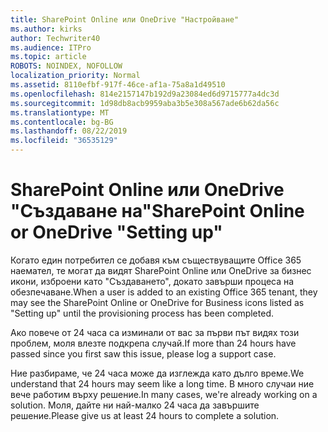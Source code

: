 ```yaml
---
title: SharePoint Online или OneDrive "Настройване"
ms.author: kirks
author: Techwriter40
ms.audience: ITPro
ms.topic: article
ROBOTS: NOINDEX, NOFOLLOW
localization_priority: Normal
ms.assetid: 8110efbf-917f-46ce-af1a-75a8a1d49510
ms.openlocfilehash: 814e2157147b192d9a23084ed6d9715777a4dc3d
ms.sourcegitcommit: 1d98db8acb9959aba3b5e308a567ade6b62da56c
ms.translationtype: MT
ms.contentlocale: bg-BG
ms.lasthandoff: 08/22/2019
ms.locfileid: "36535129"
---
```

# <a name="sharepoint-online-or-onedrive-setting-up"></a><span data-ttu-id="fdebf-102">SharePoint Online или OneDrive "Създаване на"</span><span class="sxs-lookup"><span data-stu-id="fdebf-102">SharePoint Online or OneDrive "Setting up"</span></span>

<span data-ttu-id="fdebf-103">Когато един потребител се добавя към съществуващите Office 365 наемател, те могат да видят SharePoint Online или OneDrive за бизнес икони, изброени като "Създаването", докато завърши процеса на обезпечаване.</span><span class="sxs-lookup"><span data-stu-id="fdebf-103">When a user is added to an existing Office 365 tenant, they may see the SharePoint Online or OneDrive for Business icons listed as "Setting up" until the provisioning process has been completed.</span></span>

<span data-ttu-id="fdebf-104">Ако повече от 24 часа са изминали от вас за първи път видях този проблем, моля влезте подкрепа случай.</span><span class="sxs-lookup"><span data-stu-id="fdebf-104">If more than 24 hours have passed since you first saw this issue, please log a support case.</span></span>

<span data-ttu-id="fdebf-105">Ние разбираме, че 24 часа може да изглежда като дълго време.</span><span class="sxs-lookup"><span data-stu-id="fdebf-105">We understand that 24 hours may seem like a long time.</span></span> <span data-ttu-id="fdebf-106">В много случаи ние вече работим върху решение.</span><span class="sxs-lookup"><span data-stu-id="fdebf-106">In many cases, we're already working on a solution.</span></span> <span data-ttu-id="fdebf-107">Моля, дайте ни най-малко 24 часа да завършите решение.</span><span class="sxs-lookup"><span data-stu-id="fdebf-107">Please give us at least 24 hours to complete a solution.</span></span>

